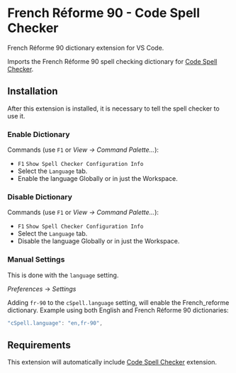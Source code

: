 # French Réforme 90 - Code Spell Checker

French Réforme 90 dictionary extension for VS Code.

Imports the French Réforme 90 spell checking dictionary for [Code Spell Checker](https://marketplace.visualstudio.com/items?itemName=streetsidesoftware.code-spell-checker).



## Installation

After this extension is installed, it is necessary to tell the spell checker to use it.

### Enable Dictionary

Commands (use `F1` or *View -> Command Palette...*):
- `F1` `Show Spell Checker Configuration Info`
- Select the `Language` tab.
- Enable the language Globally or in just the Workspace.

### Disable Dictionary

Commands (use `F1` or *View -> Command Palette...*):
- `F1` `Show Spell Checker Configuration Info`
- Select the `Language` tab.
- Disable the language Globally or in just the Workspace.

### Manual Settings

This is done with the `language` setting.

*Preferences* -> *Settings*

Adding `fr-90` to the `cSpell.language` setting, will enable the French_reforme dictionary.
Example using both English and French Réforme 90 dictionaries:
```javascript
"cSpell.language": "en,fr-90",
```



## Requirements
This extension will automatically include [Code Spell Checker](https://marketplace.visualstudio.com/items?itemName=streetsidesoftware.code-spell-checker) extension.
